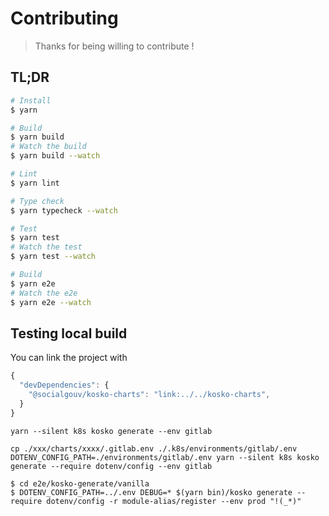 # Contributing

> Thanks for being willing to contribute !

## TL;DR

```sh
# Install
$ yarn

# Build
$ yarn build
# Watch the build
$ yarn build --watch

# Lint
$ yarn lint

# Type check
$ yarn typecheck --watch

# Test
$ yarn test
# Watch the test
$ yarn test --watch

# Build
$ yarn e2e
# Watch the e2e
$ yarn e2e --watch
```

## Testing local build

You can link the project with

```js
{
  "devDependencies": {
    "@socialgouv/kosko-charts": "link:../../kosko-charts",
  }
}
```

```
yarn --silent k8s kosko generate --env gitlab

cp ./xxx/charts/xxxx/.gitlab.env ./.k8s/environments/gitlab/.env
DOTENV_CONFIG_PATH=./environments/gitlab/.env yarn --silent k8s kosko generate --require dotenv/config --env gitlab

$ cd e2e/kosko-generate/vanilla
$ DOTENV_CONFIG_PATH=../.env DEBUG=* $(yarn bin)/kosko generate --require dotenv/config -r module-alias/register --env prod "!(_*)"
```
